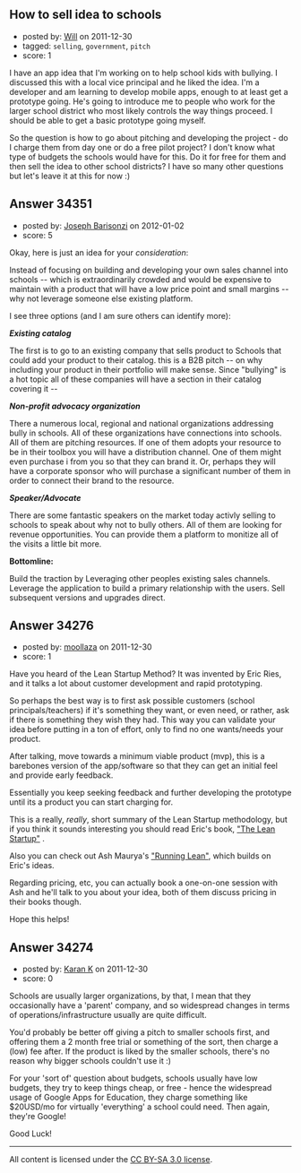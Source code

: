 ## How to sell idea to schools

- posted by: [Will](https://stackexchange.com/users/-1/15317-will) on 2011-12-30
- tagged: `selling`, `government`, `pitch`
- score: 1

I have an app idea that I'm working on to help school kids with bullying. I discussed this with a local vice principal and he liked the idea. I'm a developer and am learning to develop mobile apps, enough to at least get a prototype going. He's going to introduce me to people who work for the larger school district who most likely controls the way things proceed. I should be able to get a basic prototype going myself.

So the question is how to go about pitching and developing the project - do I charge them from day one or do a free pilot project? I don't know what type of budgets the schools would have for this. Do it for free for them and then sell the idea to other school districts? I have so many other questions but let's leave it at this for now :)


## Answer 34351

- posted by: [Joseph Barisonzi](https://stackexchange.com/users/-1/8791-joseph-barisonzi) on 2012-01-02
- score: 5

Okay, here is just an idea for your *consideration*:

Instead of focusing on building and developing your own sales channel into schools -- which is extraordinarily crowded and would be expensive to maintain with a product that will have a low price point and small margins -- why not leverage someone else existing platform. 

I see three options (and I am sure others can identify more):

***Existing catalog***

The first is to go to an existing company that sells product to Schools that could add your product to their catalog. this is a B2B pitch -- on why including your product in their portfolio will make sense. Since "bullying" is a hot topic all of these companies will have a section in their catalog covering it -- 


***Non-profit advocacy organization***

There a numerous local, regional and national organizations addressing bully in schools. All of these organizations have connections into schools. All of them are pitching resources. If one of them adopts your resource to be in their toolbox you will have a distribution channel. One of them might even purchase i from you so that they can brand it. Or, perhaps they will have a corporate sponsor who will purchase a significant number of them in order to connect their brand to the resource. 


***Speaker/Advocate***

There are some fantastic speakers on the market today activly selling to schools to speak about why not to bully others. All of them are looking for revenue opportunities. You can provide them a platform to monitize all of the visits a little bit more. 


**Bottomline:**

Build the traction by Leveraging other peoples existing sales channels. Leverage the application to build a primary relationship with the users. Sell subsequent versions and upgrades direct. 


## Answer 34276

- posted by: [moollaza](https://stackexchange.com/users/-1/15320-moollaza) on 2011-12-30
- score: 1

Have you heard of the Lean Startup Method? It was invented by Eric Ries, and it talks a lot about customer development and rapid prototyping. 

So perhaps the best way is to first ask possible customers (school principals/teachers) if it's something they want, or even need, or rather, ask if there is something they wish they had. This way you can validate your idea before putting in a ton of effort, only to find no one wants/needs your product. 

After talking, move towards a minimum viable product (mvp), this is a barebones version of the app/software so that they can get an initial feel and provide early feedback. 

Essentially you keep seeking feedback and further developing the prototype until its a product you can start charging for.

This is a really, *really*, short summary of the Lean Startup methodology, but if you think it sounds interesting you should read Eric's book, ["The Lean Startup"](http://theleanstartup.com/) .

Also you can check out Ash Maurya's ["Running Lean"](http://www.runningleanhq.com/), which builds on Eric's ideas.

Regarding pricing, etc, you can actually book a one-on-one session with Ash and he'll talk to you about your idea, both of them discuss pricing in their books though.

Hope this helps!


 


## Answer 34274

- posted by: [Karan K](https://stackexchange.com/users/-1/15160-karan-k) on 2011-12-30
- score: 0

Schools are usually larger organizations, by that, I mean that they occasionally have a 'parent' company, and so widespread changes in terms of operations/infrastructure usually are quite difficult. 

You'd probably be better off giving a pitch to smaller schools first, and offering them a 2 month free trial or something of the sort, then charge a (low) fee after. If the product is liked by the smaller schools, there's no reason why bigger schools couldn't use it :)

For your 'sort of' question about budgets, schools usually have low budgets, they try to keep things cheap, or free - hence the widespread usage of Google Apps for Education, they charge something like $20USD/mo for virtually 'everything' a school could need. Then again, they're Google!

Good Luck!



---

All content is licensed under the [CC BY-SA 3.0 license](https://creativecommons.org/licenses/by-sa/3.0/).
